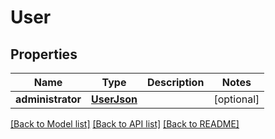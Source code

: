 # User

## Properties
Name | Type | Description | Notes
------------ | ------------- | ------------- | -------------
**administrator** | [**UserJson**](UserJson.md) |  | [optional] 

[[Back to Model list]](../README.md#documentation-for-models) [[Back to API list]](../README.md#documentation-for-api-endpoints) [[Back to README]](../README.md)


